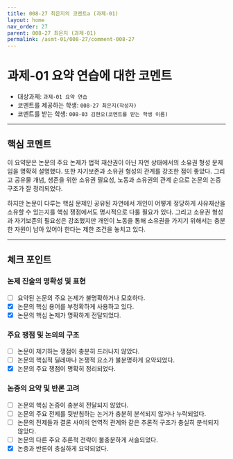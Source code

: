 ```yaml
---
title: 008-27 최은지의 코멘트a (과제-01) 
layout: home
nav_order: 27
parent: 008-27 최은지 (과제-01)
permalink: /asmt-01/008-27/comment-008-27
---
```


# 과제-01 요약 연습에 대한 코멘트

- 대상과제: `과제-01 요약 연습`
- 코멘트를 제공하는 학생: `008-27 최은지(작성자)` 
- 코멘트를 받는 학생: `008-03 김현오(코멘트를 받는 학생 이름)` 

---

## 핵심 코멘트

이 요약문은 논문의 주요 논제가 법적 재산권이 아닌 자연 상태에서의 소유권 형성 문제임을 명확히 설명했다. 또한 자기보존과 소유권 형성의 관계를 강조한 점이 좋았다. 그리고 공유물 개념, 생존을 위한 소유권 필요성, 노동과 소유권의 관계 순으로 논문의 논증 구조가 잘 정리되었다.

하지만 논문이 다루는 핵심 문제인 공유된 자연에서 개인이 어떻게 정당하게 사유재산을 소유할 수 있는지를 핵심 쟁점에서도 명시적으로 다룰 필요가 있다. 그리고 소유권 형성과 자기보존의 필요성은 강조했지만 개인이 노동을 통해 소유권을 가지기 위해서는 충분한 자원이 남아 있어야 한다는 제한 조건을 놓치고 있다. 

---

## 체크 포인트

### 논제 진술의 명확성 및 표현  
- [ ] 요약된 논문의 주요 논제가 불명확하거나 모호하다.  
- [x] 논문의 핵심 용어를 부정확하게 사용하고 있다.  
- [x] 논문의 핵심 논제가 명확하게 전달되었다.  

### 주요 쟁점 및 논의의 구조  
- [ ] 논문이 제기하는 쟁점이 충분히 드러나지 않았다.  
- [ ] 논문의 핵심적 딜레마나 논쟁적 요소가 불분명하게 요약되었다.  
- [x] 논문의 주요 쟁점이 명확히 정리되었다.  

### 논증의 요약 및 반론 고려  
- [ ] 논문의 핵심 논증이 충분히 전달되지 않았다.  
- [ ] 논문의 주요 전제를 뒷받침하는 논거가 충분히 분석되지 않거나 누락되었다.  
- [ ] 논문의 전제들과 결론 사이의 연역적 관계와 같은 추론적 구조가 충실히 분석되지 않았다.  
- [ ] 논문의 다른 주요 추론적 전략이 불충분하게 서술되었다.
- [x] 논증과 반론이 충실하게 요약되었다. 
